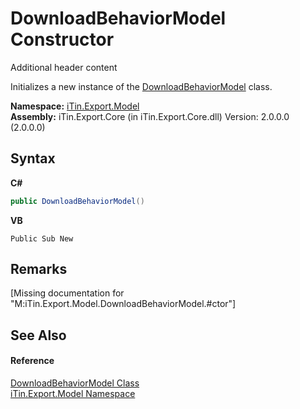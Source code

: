 # DownloadBehaviorModel Constructor 
Additional header content 

Initializes a new instance of the <a href="T_iTin_Export_Model_DownloadBehaviorModel">DownloadBehaviorModel</a> class.

**Namespace:**&nbsp;<a href="N_iTin_Export_Model">iTin.Export.Model</a><br />**Assembly:**&nbsp;iTin.Export.Core (in iTin.Export.Core.dll) Version: 2.0.0.0 (2.0.0.0)

## Syntax

**C#**<br />
``` C#
public DownloadBehaviorModel()
```

**VB**<br />
``` VB
Public Sub New
```


## Remarks
\[Missing <remarks> documentation for "M:iTin.Export.Model.DownloadBehaviorModel.#ctor"\]

## See Also


#### Reference
<a href="T_iTin_Export_Model_DownloadBehaviorModel">DownloadBehaviorModel Class</a><br /><a href="N_iTin_Export_Model">iTin.Export.Model Namespace</a><br />